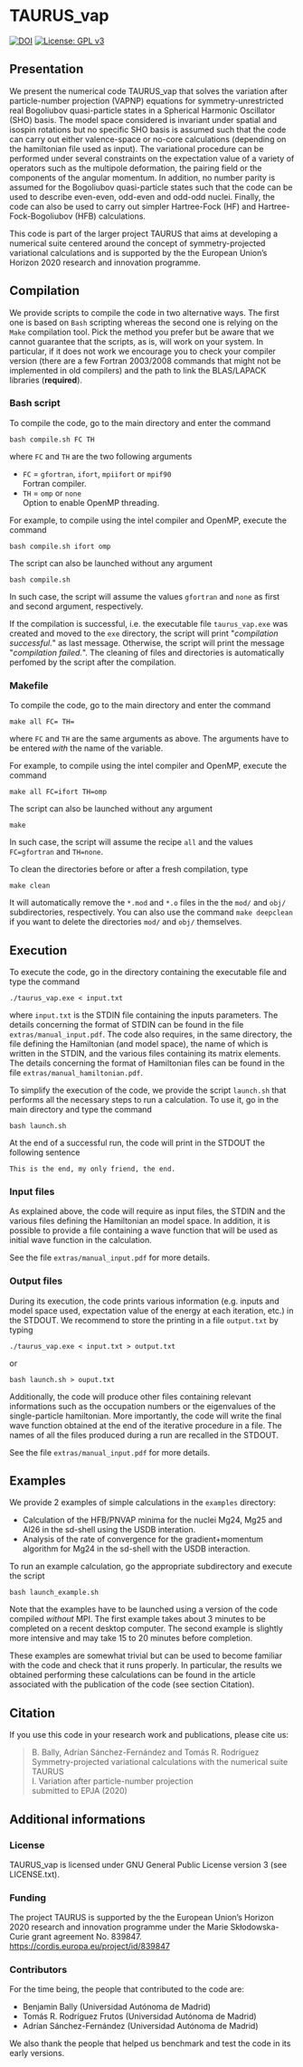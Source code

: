 # TAURUS_vap 

[![DOI](https://zenodo.org/badge/DOI/10.5281/zenodo.4130680.svg)](https://doi.org/10.5281/zenodo.4130680)
[![License: GPL v3](https://img.shields.io/github/license/project-taurus/taurus_vap)](https://www.gnu.org/licenses/gpl-3.0)

## Presentation
We present the numerical code TAURUS_vap that solves the variation after particle-number projection (VAPNP) equations for symmetry-unrestricted real Bogoliubov quasi-particle states in a
Spherical Harmonic Oscillator (SHO) basis. The model space considered is invariant under spatial and isospin rotations but no specific SHO basis is assumed such that the code can carry out
either valence-space or no-core calculations (depending on the hamiltonian file used as input). 
The variational procedure can be performed under several constraints on the expectation value of a variety of operators such as the multipole deformation, the pairing field or the components of the angular momentum.
In addition, no number parity is assumed for the Bogoliubov quasi-particle states such that the code can be used
to describe even-even, odd-even and odd-odd nuclei. Finally, the code can also be used to carry out simpler Hartree-Fock (HF) and Hartree-Fock-Bogoliubov (HFB) calculations.

This code is part of the larger project TAURUS that aims at developing a numerical suite centered around the concept of symmetry-projected variational calculations and is supported by the the European Union’s Horizon 2020 research and innovation programme.

## Compilation
We provide scripts to compile the code in two alternative ways. The first one is based on `Bash` scripting whereas the second one is relying on the `Make` compilation tool.
Pick the method you prefer but be aware that we cannot guarantee that the scripts, as is, will work on your system. In particular, if it does not work we encourage you to
check your compiler version (there are a few Fortran 2003/2008 commands that might not be implemented in old compilers) and the path to link the BLAS/LAPACK libraries (**required**).

### Bash script
To compile the code, go to the main directory and enter the command
```
bash compile.sh FC TH
```
where `FC` and `TH` are the two following arguments
* `FC` = `gfortran`, `ifort`, `mpiifort` or `mpif90`  
Fortran compiler.  
* `TH` = `omp` or `none`  
Option to enable OpenMP threading.

For example, to compile using the intel compiler and OpenMP, execute the command
```
bash compile.sh ifort omp
```
The script can also be launched without any argument
```
bash compile.sh
```
In such case, the script will assume the values `gfortran` and `none` as first and second argument, respectively.

If the compilation is successful, i.e. the executable file `taurus_vap.exe` was created and moved to the `exe` directory, the script will print "*compilation successful.*" as last message. 
Otherwise, the script will print the message "*compilation failed.*".
The cleaning of files and directories is automatically perfomed by the script after the compilation.

### Makefile
To compile the code, go to the main directory and enter the command
```
make all FC= TH=
```
where `FC` and `TH` are the same arguments as above. The arguments have to be entered *with* the name of the variable.

For example, to compile using the intel compiler and OpenMP, execute the command
```
make all FC=ifort TH=omp
```
The script can also be launched without any argument
```
make
```
In such case, the script will assume the recipe `all` and the values `FC=gfortran` and `TH=none`.  

To clean the directories before or after a fresh compilation, type
```
make clean
```
It will automatically remove the `*.mod` and `*.o` files in the the `mod/` and `obj/` subdirectories, respectively. 
You can also use the command `make deepclean` if you want to delete the directories `mod/` and `obj/` themselves.

## Execution
To execute the code, go in the directory containing the executable file and type the command
```
./taurus_vap.exe < input.txt
```
where `input.txt` is the STDIN file containing the inputs parameters. The details concerning the format of STDIN can be found in the file `extras/manual_input.pdf`.
The code also requires, in the same directory, the file defining the Hamiltonian (and model space), the name of which is written in the STDIN, and the various files containing its matrix elements.
The details concerning the format of Hamiltonian files can be found in the file `extras/manual_hamiltonian.pdf`.

To simplify the execution of the code, we provide the script `launch.sh` that performs all the necessary steps to run a calculation. 
To use it, go in the main directory and type the command

```
bash launch.sh 
```

At the end of a successful run, the code will print in the STDOUT the following sentence
```
This is the end, my only friend, the end.
```

### Input files
As explained above, the code will require as input files, the STDIN and the various files defining the Hamiltonian an model space. 
In addition, it is possible to provide a file containing a wave function that will be used as initial wave function in the calculation.

See the file `extras/manual_input.pdf` for more details.

### Output files
During its execution, the code prints various information (e.g. inputs and model space used, expectation value of the energy at each iteration, etc.) in the STDOUT. 
We recommend to store the printing in a file `output.txt` by typing
```
./taurus_vap.exe < input.txt > output.txt
```
or

```
bash launch.sh > ouput.txt
```

Additionally, the code will produce other files containing relevant informations such as the occupation numbers or the eigenvalues of the single-particle hamiltonian.
More importantly, the code will write the final wave function obtained at the end of the iterative procedure in a file.
The names of all the files produced during a run are recalled in the STDOUT.

See the file `extras/manual_input.pdf` for more details.

## Examples
We provide 2 examples of simple calculations in the `examples` directory:
* Calculation of the HFB/PNVAP minima for the nuclei Mg24, Mg25 and Al26 in the sd-shell using the USDB interation.
* Analysis of the rate of convergence for the gradient+momentum algorithm for Mg24 in the sd-shell with the USDB interaction.

To run an example calculation, go the appropriate subdirectory and execute the script
```
bash launch_example.sh
```
Note that the examples have to be launched using a version of the code compiled *without* MPI.
The first example takes about 3 minutes to be completed on a recent desktop computer. The second example is slightly more intensive and may take 15 to 20 minutes
before completion.

These examples are somewhat trivial but can be used to become familiar with the code and check that it runs properly.
In particular, the results we obtained performing these calculations can be found in the article associated with the publication of the code (see section Citation).

## Citation
If you use this code in your research work and publications, please cite us:

> B. Bally, Adrían Sánchez-Fernández and Tomás R. Rodríguez  
> Symmetry-projected variational calculations with the numerical suite TAURUS  
> I. Variation after particle-number projection  
> submitted to EPJA (2020)

## Additional informations

### License
TAURUS_vap is licensed under GNU General Public License version 3 (see LICENSE.txt).

### Funding
The project TAURUS is supported by the the European Union’s Horizon 2020 research and innovation programme under the Marie Skłodowska-Curie grant agreement No. 839847.  
https://cordis.europa.eu/project/id/839847

### Contributors 
For the time being, the people that contributed to the code are:
* Benjamin Bally (Universidad Autónoma de Madrid)
* Tomás R. Rodríguez Frutos (Universidad Autónoma de Madrid)
* Adrían Sánchez-Fernández (Universidad Autónoma de Madrid)

We also thank the people that helped us benchmark and test the code in its early versions.



